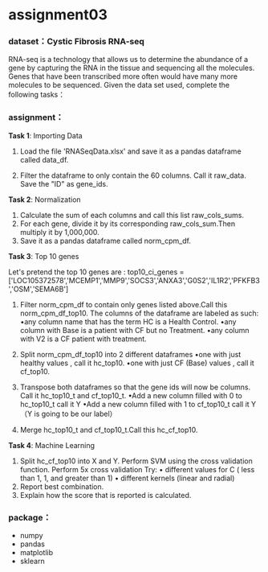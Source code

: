 # assignment03

### dataset：Cystic Fibrosis RNA-seq
RNA-seq is a technology that allows us to determine the abundance of a gene by capturing the RNA in the tissue and sequencing all the molecules. Genes that have been transcribed more often would have many more molecules to be sequenced. Given the data set used, complete the following tasks：
### assignment：

**Task 1**: Importing Data

1. Load the file 'RNASeqData.xlsx' and save it as a pandas dataframe called data_df.

2. Filter the dataframe to only contain the 60 columns. Call it raw_data.
   Save the "ID" as gene_ids.

**Task 2**: Normalization

1. Calculate the sum of each columns and call this list raw_cols_sums.
2. For each gene, divide it by its corresponding raw_cols_sum.Then multiply it by 1,000,000.
3. Save it as a pandas dataframe called norm_cpm_df.

**Task 3**: Top 10 genes

Let's pretend the top 10 genes are :
top10_ci_genes = ['LOC105372578','MCEMP1','MMP9','SOCS3','ANXA3','G0S2','IL1R2','PFKFB3','OSM','SEMA6B']

1. Filter norm_cpm_df to contain only genes listed above.Call this norm_cpm_df_top10.
   The columns of the dataframe are labeled as such:
   •any column name that has the term HC is a Health Control.
   •any column with Base is a patient with CF but no Treatment.
   •any column with V2 is a CF patient with treatment.
2. Split norm_cpm_df_top10 into 2 different dataframes
   •one with just healthy values , call it hc_top10.
   •one with just CF (Base) values , call it cf_top10.
3. Transpose both dataframes so that the gene ids will now be columns. Call it hc_top10_t and cf_top10_t.
   •Add a new column filled with 0 to hc_top10_t call it Y
   •Add a new column filled with 1 to cf_top10_t call it Y
   （Y is going to be our label）

4. Merge hc_top10_t and cf_top10_t.Call this hc_cf_top10.

**Task 4**: Machine Learning

1. Split hc_cf_top10 into X and Y. Perform SVM using the cross validation function.
   Perform 5x cross validation Try:
   •	different values for C ( less than 1, 1, and greater than 1)
   •	different kernels (linear and radial)
2. Report best combination.
3. Explain how the score that is reported is calculated.

### package：

- numpy
- pandas
- matplotlib
- sklearn
